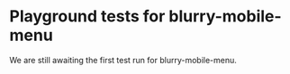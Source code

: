 # Playground tests for blurry-mobile-menu
We are still awaiting the first test run for blurry-mobile-menu.
